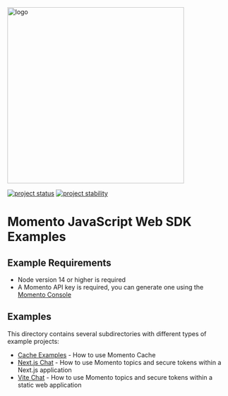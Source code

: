 <head>
  <meta name="Momento Node.js Client Library Documentation" content="Node.js client software development kit for Momento Cache">
</head>
<img src="https://docs.momentohq.com/img/logo.svg" alt="logo" width="400"/>

[![project status](https://momentohq.github.io/standards-and-practices/badges/project-status-official.svg)](https://github.com/momentohq/standards-and-practices/blob/main/docs/momento-on-github.md)
[![project stability](https://momentohq.github.io/standards-and-practices/badges/project-stability-stable.svg)](https://github.com/momentohq/standards-and-practices/blob/main/docs/momento-on-github.md)

# Momento JavaScript Web SDK Examples

## Example Requirements

- Node version 14 or higher is required
- A Momento API key is required, you can generate one using the [Momento Console](https://console.gomomento.com)

## Examples

This directory contains several subdirectories with different types of example projects:

- [Cache Examples](./cache) - How to use Momento Cache
- [Next.js Chat](./nextjs-chat) - How to use Momento topics and secure tokens within a Next.js application
- [Vite Chat](./vite-chat-app) - How to use Momento topics and secure tokens within a static web application
